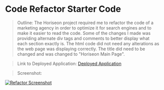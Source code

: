 # Code Refactor Starter Code

> Outline:
The Horiseon project required me to refactor the code of a marketing agency in order to optimize it for search engines and to make it easier to read the code.
Some of the changes I made was providing alternate div tags and comments to better display what each section exactly is. The html code did not need any alterations as the web page was displaying correctly. The title did need to be changed and was changed to "Horiseon Main Page".

> Link to Deployed Application: 
<a href= "https://saradac64.github.io/Horizeon-Main-Page/">Deployed Application</a>

>Screenshot:
<a href= "![image](https://user-images.githubusercontent.com/107014078/174207604-eccfb88c-714d-45b6-901c-fd390d9bb8ca.png)">
    <img src= "C:\Users\Jonathan\Desktop\Horizeon-Main-Page\Screenshot.png" alt= "Refactor Screenshot">
    </a>
